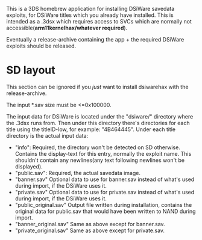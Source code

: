 This is a 3DS homebrew application for installing DSiWare savedata exploits, for DSiWare titles which you already have installed. This is intended as a .3dsx which requires access to SVCs which are normally not accessible(**arm11kernelhax/whatever required**).

Eventually a release-archive containing the app + the required DSiWare exploits should be released.

# SD layout
This section can be ignored if you *just* want to install dsiwarehax with the release-archive.

The input \*.sav size must be <=0x100000.

The input data for DSiWare is located under the "dsiware/" directory where the .3dsx runs from. Then under this directory there's directories for each title using the titleID-low, for example: "4B464445". Under each title directory is the actual input data:
* "info": Required, the directory won't be detected on SD otherwise. Contains the display-text for this entry, normally the exploit name. This shouldn't contain any newlines(any text following newlines won't be displayed).
* "public.sav": Required, the actual savedata image.
* "banner.sav" Optional data to use for banner.sav instead of what's used during import, if the DSiWare uses it.
* "private.sav" Optional data to use for private.sav instead of what's used during import, if the DSiWare uses it.
* "public_original.sav" Output file written during installation, contains the original data for public.sav that would have been written to NAND during import.
* "banner_original.sav" Same as above except for banner.sav.
* "private_original.sav" Same as above except for private.sav.
